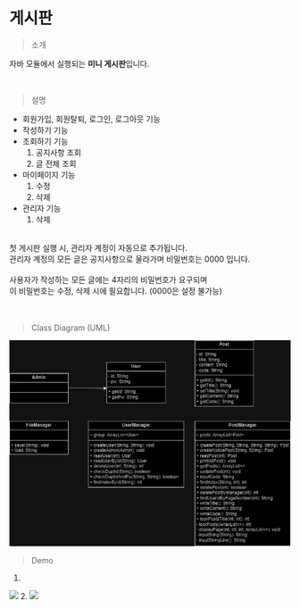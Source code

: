 # 게시판

> 소개

자바 모듈에서 실행되는 **미니 게시판**입니다.

<br>

> 설명
- 회원가입, 회원탈퇴, 로그인, 로그아웃 기능
- 작성하기 기능
- 조회하기 기능
  1. 공지사항 조회
  2. 글 전체 조회
- 마이페이지 기능
  1. 수정
  2. 삭제
- 관리자 기능
  1. 삭제
<br>
첫 게시판 실행 시, 관리자 계정이 자동으로 추가됩니다.<br>
관리자 계정의 모든 글은 공지사항으로 올라가며 비밀번호는 0000 입니다.<br>
<br>
사용자가 작성하는 모든 글에는 4자리의 비밀번호가 요구되며<br>
이 비밀번호는 수정, 삭제 시에 필요합니다. (0000은 설정 불가능)
<br>
<br>
<br>

> Class Diagram (UML)
<img src = "board/image/board2.jpg" width = "700"/>
<br>

> Demo
1.
<img src="board/image/board_1.gif" width = "700"/>
2.
<img src="board/image/board_2.gif" width="700"/>
